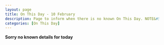 ```yaml
---
layout: page
title: On This Day - 10 February
description: Page to inform when there is no known On This Day. NOTE&#58; There may still be comments.
categories: [On This Day]
---
```


**Sorry no known details for today**

